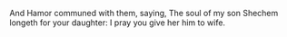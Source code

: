 And Hamor communed with them, saying, The soul of my son Shechem longeth for your daughter: I pray you give her him to wife.
